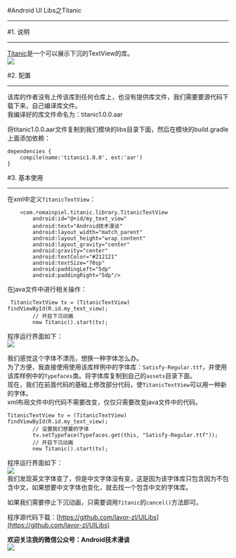 #Android UI Libs之Titanic  
***  
#1. 说明  
***  
[Titanic](https://github.com/RomainPiel/Titanic)是一个可以展示下沉的TextView的库。  
![](http://i.imgur.com/Uzf0y8k.gif)  

#2. 配置  
***  
该库的作者没有上传该库到任何仓库上，也没有提供库文件，我们需要要源代码下载下来，自己编译库文件。  
我编译好的库文件命名为：titanic1.0.0.aar  

将titanic1.0.0.aar文件复制到我们模块的libs目录下面，然后在模块的build.gradle上面添加依赖：  
```
dependencies {
    compile(name:'titanic1.0.0', ext:'aar')
}  
```  

#3. 基本使用  
***  
在xml中定义`TitanicTextView`：  
```  
    <com.romainpiel.titanic.library.TitanicTextView
        android:id="@+id/my_text_view"
        android:text="Android技术漫谈"
        android:layout_width="match_parent"
        android:layout_height="wrap_content"
        android:layout_gravity="center"
        android:gravity="center"
        android:textColor="#212121"
        android:textSize="70sp"
        android:paddingLeft="5dp"
        android:paddingRight="5dp"/>  
```  
在java文件中进行相关操作：  
```  
 TitanicTextView tv = (TitanicTextView) findViewById(R.id.my_text_view);
        // 开启下沉动画
        new Titanic().start(tv);  
```  
程序运行界面如下：  
![](http://i.imgur.com/UcLwBlA.gif)  

我们感觉这个字体不漂亮，想换一种字体怎么办。  
为了方便，我直接使用使用该库样例中的字体库：`Satisfy-Regular.ttf`，并使用该库样例中的`Typefaces`类。将字体库复制到自己的`assets`目录下面。  
现在，我们在前面代码的基础上修改部分代码，使`TitanicTextView`可以用一种新的字体。  
xml布局文件中的代码不需要改变，仅仅只需要改变java文件中的代码。  
```  
TitanicTextView tv = (TitanicTextView) findViewById(R.id.my_text_view);
        // 设置我们想要的字体
        tv.setTypeface(Typefaces.get(this, "Satisfy-Regular.ttf"));
        // 开启下沉动画
        new Titanic().start(tv);
```  
程序运行界面如下：  
![](http://i.imgur.com/JKKcmvU.gif)  
我们发现英文字体变了，但是中文字体没有变，这是因为该字体库只包含因为不包含中文，如果想要中文字体也变化，就去找一个包含中文的字体库。  

如果我们需要停止下沉动画，只需要调用`Titanic`的`cancel()`方法即可。  

程序源代码下载：[https://github.com/lavor-zl/UILibs](https://github.com/lavor-zl/UILibs)   


**欢迎关注我的微信公众号：Android技术漫谈**  
![](http://i.imgur.com/u75x3BP.jpg)
